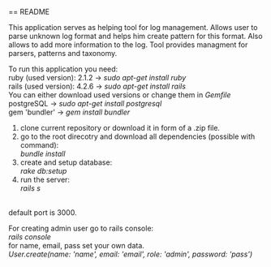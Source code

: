 == README

This application serves as helping tool for log management. Allows user to parse unknown log format and helps him create pattern for this format. Also allows to add more information to the log. Tool provides managment for parsers, patterns and taxonomy.

To run this application you need: <br />
ruby (used version): 2.1.2 -> <em>sudo apt-get install ruby</em> <br />
rails (used version): 4.2.6 -> <em>sudo apt-get install rails</em> <br />
You can either download used versions or change them in <em>Gemfile</em> <br />
postgreSQL -> <em>sudo apt-get install postgresql</em> <br />
gem 'bundler' -> <em>gem install bundler</em> <br />

1. clone current repository or download it in form of a .zip file.
2. go to the root direcotry and download all dependencies (possible with command): <br />
   <em>bundle install</em>
4. create and setup database: <br />
   <em>rake db:setup</em>
5. run the server: <br />
   <em>rails s</em>
   
<br />
default port is 3000.

For creating admin user go to rails console: <br />
<em>rails console</em> <br />
for name, email, pass set your own data. <br />
<em>User.create(name: 'name', email: 'email', role: 'admin', password: 'pass')</em>
